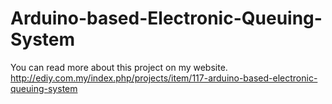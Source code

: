 # Arduino-based-Electronic-Queuing-System
You can read more about this project on my website.
http://ediy.com.my/index.php/projects/item/117-arduino-based-electronic-queuing-system
